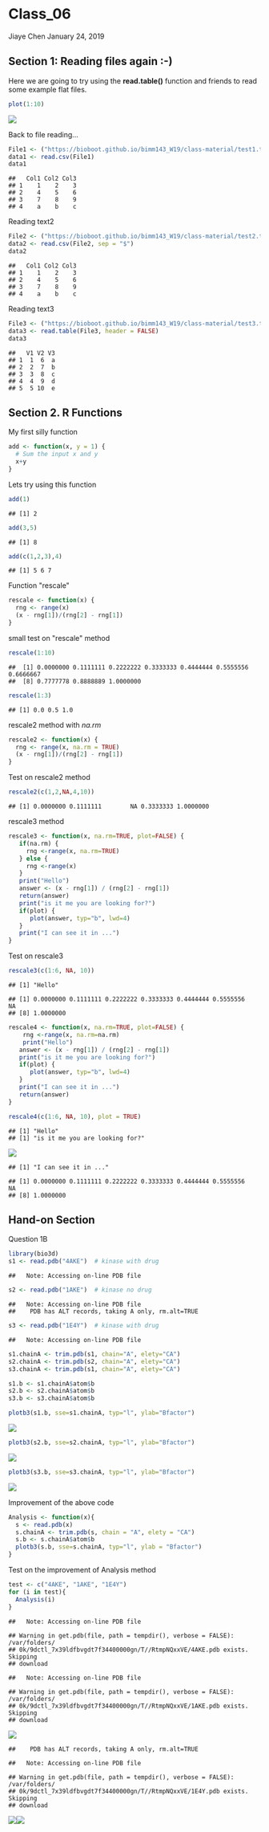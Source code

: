 Class\_06
================
Jiaye Chen
January 24, 2019

Section 1: Reading files again :-)
----------------------------------

Here we are going to try using the **read.table()** function and friends to read some example flat files.

``` r
plot(1:10)
```

![](Class_06_Markdown_files/figure-markdown_github/unnamed-chunk-1-1.png)

Back to file reading...

``` r
File1 <- ("https://bioboot.github.io/bimm143_W19/class-material/test1.txt")
data1 <- read.csv(File1)
data1
```

    ##   Col1 Col2 Col3
    ## 1    1    2    3
    ## 2    4    5    6
    ## 3    7    8    9
    ## 4    a    b    c

Reading text2

``` r
File2 <- ("https://bioboot.github.io/bimm143_W19/class-material/test2.txt")
data2 <- read.csv(File2, sep = "$")
data2
```

    ##   Col1 Col2 Col3
    ## 1    1    2    3
    ## 2    4    5    6
    ## 3    7    8    9
    ## 4    a    b    c

Reading text3

``` r
File3 <- ("https://bioboot.github.io/bimm143_W19/class-material/test3.txt")
data3 <- read.table(File3, header = FALSE)
data3
```

    ##   V1 V2 V3
    ## 1  1  6  a
    ## 2  2  7  b
    ## 3  3  8  c
    ## 4  4  9  d
    ## 5  5 10  e

Section 2. R Functions
----------------------

My first silly function

``` r
add <- function(x, y = 1) {
  # Sum the input x and y
  x+y
}
```

Lets try using this function

``` r
add(1)
```

    ## [1] 2

``` r
add(3,5)
```

    ## [1] 8

``` r
add(c(1,2,3),4)
```

    ## [1] 5 6 7

Function "rescale"

``` r
rescale <- function(x) {
  rng <- range(x)
  (x - rng[1])/(rng[2] - rng[1])
}
```

small test on "rescale" method

``` r
rescale(1:10)
```

    ##  [1] 0.0000000 0.1111111 0.2222222 0.3333333 0.4444444 0.5555556 0.6666667
    ##  [8] 0.7777778 0.8888889 1.0000000

``` r
rescale(1:3)
```

    ## [1] 0.0 0.5 1.0

rescale2 method with *na.rm*

``` r
rescale2 <- function(x) {
  rng <- range(x, na.rm = TRUE)
  (x - rng[1])/(rng[2] - rng[1])
}
```

Test on rescale2 method

``` r
rescale2(c(1,2,NA,4,10))
```

    ## [1] 0.0000000 0.1111111        NA 0.3333333 1.0000000

rescale3 method

``` r
rescale3 <- function(x, na.rm=TRUE, plot=FALSE) {
   if(na.rm) {
     rng <-range(x, na.rm=TRUE)
   } else {
     rng <-range(x)
   }
   print("Hello")
   answer <- (x - rng[1]) / (rng[2] - rng[1])
   return(answer)
   print("is it me you are looking for?")
   if(plot) {
      plot(answer, typ="b", lwd=4)
   }
   print("I can see it in ...")
}
```

Test on rescale3

``` r
rescale3(c(1:6, NA, 10))
```

    ## [1] "Hello"

    ## [1] 0.0000000 0.1111111 0.2222222 0.3333333 0.4444444 0.5555556        NA
    ## [8] 1.0000000

``` r
rescale4 <- function(x, na.rm=TRUE, plot=FALSE) {
    rng <-range(x, na.rm=na.rm)
    print("Hello")
   answer <- (x - rng[1]) / (rng[2] - rng[1])
   print("is it me you are looking for?")
   if(plot) {
      plot(answer, typ="b", lwd=4)
   }
   print("I can see it in ...")
   return(answer)
}
```

``` r
rescale4(c(1:6, NA, 10), plot = TRUE)
```

    ## [1] "Hello"
    ## [1] "is it me you are looking for?"

![](Class_06_Markdown_files/figure-markdown_github/unnamed-chunk-15-1.png)

    ## [1] "I can see it in ..."

    ## [1] 0.0000000 0.1111111 0.2222222 0.3333333 0.4444444 0.5555556        NA
    ## [8] 1.0000000

Hand-on Section
---------------

Question 1B

``` r
library(bio3d)
s1 <- read.pdb("4AKE")  # kinase with drug
```

    ##   Note: Accessing on-line PDB file

``` r
s2 <- read.pdb("1AKE")  # kinase no drug
```

    ##   Note: Accessing on-line PDB file
    ##    PDB has ALT records, taking A only, rm.alt=TRUE

``` r
s3 <- read.pdb("1E4Y")  # kinase with drug
```

    ##   Note: Accessing on-line PDB file

``` r
s1.chainA <- trim.pdb(s1, chain="A", elety="CA")
s2.chainA <- trim.pdb(s2, chain="A", elety="CA")
s3.chainA <- trim.pdb(s1, chain="A", elety="CA")

s1.b <- s1.chainA$atom$b
s2.b <- s2.chainA$atom$b
s3.b <- s3.chainA$atom$b

plotb3(s1.b, sse=s1.chainA, typ="l", ylab="Bfactor")
```

![](Class_06_Markdown_files/figure-markdown_github/unnamed-chunk-16-1.png)

``` r
plotb3(s2.b, sse=s2.chainA, typ="l", ylab="Bfactor")
```

![](Class_06_Markdown_files/figure-markdown_github/unnamed-chunk-16-2.png)

``` r
plotb3(s3.b, sse=s3.chainA, typ="l", ylab="Bfactor")
```

![](Class_06_Markdown_files/figure-markdown_github/unnamed-chunk-16-3.png)

Improvement of the above code

``` r
Analysis <- function(x){
  s <- read.pdb(x)
  s.chainA <- trim.pdb(s, chain = "A", elety = "CA")
  s.b <- s.chainA$atom$b
  plotb3(s.b, sse=s.chainA, typ="l", ylab = "Bfactor")
}
```

Test on the improvement of Analysis method

``` r
test <- c("4AKE", "1AKE", "1E4Y")
for (i in test){
  Analysis(i)
}
```

    ##   Note: Accessing on-line PDB file

    ## Warning in get.pdb(file, path = tempdir(), verbose = FALSE): /var/folders/
    ## 0k/9dctl_7x39ldfbvgdt7f34400000gn/T//RtmpNQxxVE/4AKE.pdb exists. Skipping
    ## download

    ##   Note: Accessing on-line PDB file

    ## Warning in get.pdb(file, path = tempdir(), verbose = FALSE): /var/folders/
    ## 0k/9dctl_7x39ldfbvgdt7f34400000gn/T//RtmpNQxxVE/1AKE.pdb exists. Skipping
    ## download

![](Class_06_Markdown_files/figure-markdown_github/unnamed-chunk-18-1.png)

    ##    PDB has ALT records, taking A only, rm.alt=TRUE

    ##   Note: Accessing on-line PDB file

    ## Warning in get.pdb(file, path = tempdir(), verbose = FALSE): /var/folders/
    ## 0k/9dctl_7x39ldfbvgdt7f34400000gn/T//RtmpNQxxVE/1E4Y.pdb exists. Skipping
    ## download

![](Class_06_Markdown_files/figure-markdown_github/unnamed-chunk-18-2.png)![](Class_06_Markdown_files/figure-markdown_github/unnamed-chunk-18-3.png)
